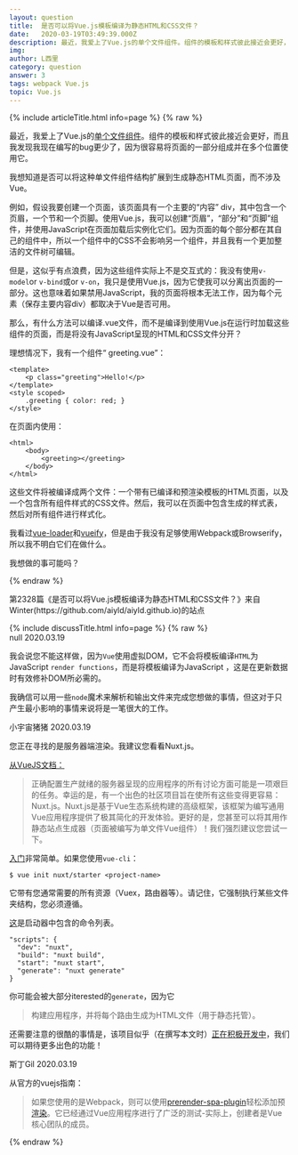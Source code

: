 ```yaml
---
layout: question
title:  是否可以将Vue.js模板编译为静态HTML和CSS文件？
date:   2020-03-19T03:49:39.000Z
description: 最近，我爱上了Vue.js的单个文件组件。组件的模板和样式彼此接近会更好，而且我发现我现在编写的bug更少了，因为很容易将页面的一部分组成并在多个位置使用...
img: 
author: L西里
category: question
answer: 3
tags: webpack Vue.js
topic: Vue.js
---
```

<div class="article-root">
  <div class="article">
    {% include articleTitle.html info=page %}
    {% raw %}
    <div class="article-content"><p><font style="vertical-align: inherit;"><font style="vertical-align: inherit;">最近，我爱上了Vue.js的</font></font><a href="https://vuejs.org/v2/guide/single-file-components.html" rel="noreferrer"><font style="vertical-align: inherit;"><font style="vertical-align: inherit;">单个文件组件</font></font></a><font style="vertical-align: inherit;"><font style="vertical-align: inherit;">。</font><font style="vertical-align: inherit;">组件的模板和样式彼此接近会更好，而且我发现我现在编写的bug更少了，因为很容易将页面的一部分组成并在多个位置使用它。</font></font></p>

<p><font style="vertical-align: inherit;"><font style="vertical-align: inherit;">我想知道是否可以将这种单文件组件结构扩展到生成静态HTML页面，而不涉及Vue。</font></font></p>

<p><font style="vertical-align: inherit;"><font style="vertical-align: inherit;">例如，假设我要创建一个页面，该页面具有一个主要的“内容” div，其中包含一个页眉，一个节和一个页脚。</font><font style="vertical-align: inherit;">使用Vue.js，我可以创建“页眉”，“部分”和“页脚”组件，并使用JavaScript在页面加载后实例化它们。</font><font style="vertical-align: inherit;">因为页面的每个部分都在其自己的组件中，所以一个组件中的CSS不会影响另一个组件，并且我有一个更加整洁的文件树可编辑。</font></font></p>

<p><font style="vertical-align: inherit;"><font style="vertical-align: inherit;">但是，这似乎有点浪费，因为这些组件实际上不是交互式的：我没有使用</font></font><code>v-model</code><font style="vertical-align: inherit;"><font style="vertical-align: inherit;">or </font></font><code>v-bind</code><font style="vertical-align: inherit;"><font style="vertical-align: inherit;">或or </font></font><code>v-on</code><font style="vertical-align: inherit;"><font style="vertical-align: inherit;">，我只是使用Vue.js，因为它使我可以分离出页面的一部分。</font><font style="vertical-align: inherit;">这也意味着如果禁用JavaScript，我的页面将根本无法工作，因为每个元素（保存主要内容div）都取决于Vue是否可用。</font></font></p>

<p><font style="vertical-align: inherit;"><font style="vertical-align: inherit;">那么，有什么方法可以编译.vue文件，而不是编译到使用Vue.js在运行时加载这些组件的页面，而是将没有JavaScript呈现的HTML和CSS文件分开？</font></font></p>

<p><font style="vertical-align: inherit;"><font style="vertical-align: inherit;">理想情况下，我有一个组件“ greeting.vue”：</font></font></p>

<pre><code>&lt;template&gt;<font></font>
    &lt;p class="greeting"&gt;Hello!&lt;/p&gt;<font></font>
&lt;/template&gt;<font></font>
&lt;style scoped&gt;<font></font>
    .greeting { color: red; }<font></font>
&lt;/style&gt;<font></font>
</code></pre>

<p><font style="vertical-align: inherit;"><font style="vertical-align: inherit;">在页面内使用：</font></font></p>

<pre><code>&lt;html&gt;<font></font>
    &lt;body&gt;<font></font>
        &lt;greeting&gt;&lt;/greeting&gt;<font></font>
    &lt;/body&gt;<font></font>
&lt;/html&gt;<font></font>
</code></pre>

<p><font style="vertical-align: inherit;"><font style="vertical-align: inherit;">这些文件将被编译成两个文件：一个带有已编译和预渲染模板的HTML页面，以及一个包含所有组件样式的CSS文件。</font><font style="vertical-align: inherit;">然后，我可以在页面中包含生成的样式表，然后对所有组件进行样式化。</font></font></p>

<p><font style="vertical-align: inherit;"><font style="vertical-align: inherit;">我看过</font></font><a href="https://github.com/vuejs/vue-loader" rel="noreferrer"><font style="vertical-align: inherit;"><font style="vertical-align: inherit;">vue-loader</font></font></a><font style="vertical-align: inherit;"><font style="vertical-align: inherit;">和</font></font><a href="https://github.com/vuejs/vueify" rel="noreferrer"><font style="vertical-align: inherit;"><font style="vertical-align: inherit;">vueify</font></font></a><font style="vertical-align: inherit;"><font style="vertical-align: inherit;">，但是由于我没有足够使用Webpack或Browserify，所以我不明白它们在做什么。</font></font></p>

<p><font style="vertical-align: inherit;"><font style="vertical-align: inherit;">我想做的事可能吗？</font></font></p></div>
    {% endraw %}
  </div>
  <p class="winter_mark">第2328篇《是否可以将Vue.js模板编译为静态HTML和CSS文件？》来自Winter(https://github.com/aiyld/aiyld.github.io)的站点</p>
  <div class="discuss-wrapper">
    {% include discussTitle.html info=page %}
    {% raw %}
    <div class="discuss-list">
    <div class="discuss-item">
        <div class="discuss-parent">
          <div class="discuss-meta">
            <span class="discuss-user">null</span>
            <span class="discuss-time">2020.03.19</span>
          </div>
          <div class="discuss-comment"><p><font style="vertical-align: inherit;"><font style="vertical-align: inherit;">我会说您不能这样做，因为</font></font><code>Vue</code><font style="vertical-align: inherit;"><font style="vertical-align: inherit;">使用虚拟DOM，它不会将模板编译</font></font><code>HTML</code><font style="vertical-align: inherit;"><font style="vertical-align: inherit;">为JavaScript </font></font><code>render functions</code><font style="vertical-align: inherit;"><font style="vertical-align: inherit;">，</font><font style="vertical-align: inherit;">而是将</font><font style="vertical-align: inherit;">模板编译</font><font style="vertical-align: inherit;">为JavaScript </font><font style="vertical-align: inherit;">，这是在更新数据时有效修补DOM所必需的。</font></font></p>

<p><font style="vertical-align: inherit;"><font style="vertical-align: inherit;">我确信可以用一些</font></font><code>node</code><font style="vertical-align: inherit;"><font style="vertical-align: inherit;">魔术来解析和输出文件</font><font style="vertical-align: inherit;">来完成您想做的事情</font><font style="vertical-align: inherit;">，但这对于只产生最小影响的事情来说将是一笔很大的工作。</font></font></p></div>
        </div></div><div class="discuss-item">
        <div class="discuss-parent">
          <div class="discuss-meta">
            <span class="discuss-user">小宇宙猪猪</span>
            <span class="discuss-time">2020.03.19</span>
          </div>
          <div class="discuss-comment"><p><font style="vertical-align: inherit;"><font style="vertical-align: inherit;">您正在寻找的是服务器端渲染。</font><font style="vertical-align: inherit;">我建议您看看Nuxt.js。</font></font></p>

<p><a href="https://vuejs.org/v2/guide/ssr.html#Nuxt-js" rel="noreferrer"><font style="vertical-align: inherit;"><font style="vertical-align: inherit;">从VueJS文档：</font></font></a></p>

<blockquote>
  <p><font style="vertical-align: inherit;"><font style="vertical-align: inherit;">正确配置生产就绪的服务器呈现的应用程序的所有讨论方面可能是一项艰巨的任务。</font><font style="vertical-align: inherit;">幸运的是，有一个出色的社区项目旨在使所有这些变得更容易：Nuxt.js。</font><font style="vertical-align: inherit;">Nuxt.js是基于Vue生态系统构建的高级框架，该框架为编写通用Vue应用程序提供了极其简化的开发体验。</font><font style="vertical-align: inherit;">更好的是，您甚至可以将其用作静态站点生成器（页面被编写为单文件Vue组件）！</font><font style="vertical-align: inherit;">我们强烈建议您尝试一下。</font></font></p>
</blockquote>

<p><font style="vertical-align: inherit;"></font><a href="https://nuxtjs.org/guide/installation" rel="noreferrer"><font style="vertical-align: inherit;"><font style="vertical-align: inherit;">入门</font></font></a><font style="vertical-align: inherit;"><font style="vertical-align: inherit;">非常简单</font><font style="vertical-align: inherit;">。</font><font style="vertical-align: inherit;">如果您使用</font></font><code>vue-cli</code><font style="vertical-align: inherit;"><font style="vertical-align: inherit;">：</font></font></p>

<pre><code>$ vue init nuxt/starter &lt;project-name&gt;
</code></pre>

<p><font style="vertical-align: inherit;"><font style="vertical-align: inherit;">它带有您通常需要的所有资源（Vuex，路由器等）。</font><font style="vertical-align: inherit;">请记住，它强制执行某些文件夹结构，您必须遵循。</font></font></p>

<p><a href="https://nuxtjs.org/guide/commands" rel="noreferrer"><font style="vertical-align: inherit;"><font style="vertical-align: inherit;">这</font></font></a><font style="vertical-align: inherit;"><font style="vertical-align: inherit;">是启动器中包含的命令列表。</font></font></p>

<pre><code>"scripts": {<font></font>
  "dev": "nuxt",<font></font>
  "build": "nuxt build",<font></font>
  "start": "nuxt start",<font></font>
  "generate": "nuxt generate"<font></font>
}<font></font>
</code></pre>

<p><font style="vertical-align: inherit;"><font style="vertical-align: inherit;">你可能会被大部分iterested的</font></font><code>generate</code><font style="vertical-align: inherit;"><font style="vertical-align: inherit;">，因为它</font></font></p>

<blockquote>
  <p><font style="vertical-align: inherit;"><font style="vertical-align: inherit;">构建应用程序，并将每个路由生成为HTML文件（用于静态托管）。</font></font></p>
</blockquote>

<p><font style="vertical-align: inherit;"><font style="vertical-align: inherit;">还需要注意的很酷的事情是，该项目似乎（在撰写本文时）</font></font><a href="https://github.com/nuxt/nuxt.js" rel="noreferrer"><font style="vertical-align: inherit;"><font style="vertical-align: inherit;">正在积极开发中</font></font></a><font style="vertical-align: inherit;"><font style="vertical-align: inherit;">，我们可以期待更多出色的功能！</font></font></p></div>
        </div></div><div class="discuss-item">
        <div class="discuss-parent">
          <div class="discuss-meta">
            <span class="discuss-user">斯丁Gil</span>
            <span class="discuss-time">2020.03.19</span>
          </div>
          <div class="discuss-comment"><p><font style="vertical-align: inherit;"><font style="vertical-align: inherit;">从官方的vuejs指南：</font></font></p>

<blockquote>
  <p><font style="vertical-align: inherit;"><font style="vertical-align: inherit;">如果您使用的是Webpack，则可以使用</font></font><a href="https://github.com/chrisvfritz/prerender-spa-plugin" rel="noreferrer"><font style="vertical-align: inherit;"><font style="vertical-align: inherit;">prerender-spa-plugin</font></font></a><font style="vertical-align: inherit;"><font style="vertical-align: inherit;">轻松添加预</font><a href="https://github.com/chrisvfritz/prerender-spa-plugin" rel="noreferrer"><font style="vertical-align: inherit;">渲染</font></a><font style="vertical-align: inherit;">。</font><font style="vertical-align: inherit;">它已经通过Vue应用程序进行了广泛的测试-实际上，创建者是Vue核心团队的成员。</font></font></p>
</blockquote></div>
        </div></div>
    </div>
    {% endraw %}
  </div>
<div>
